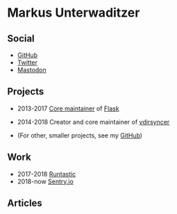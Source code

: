 <h1 id=brand>Markus Unterwaditzer</h1>

## Social

* [GitHub](https://github.com/untitaker)
* [Twitter](https://twitter.com/untitaker)
* [Mastodon](https://mastodon.social/@untitaker)

## Projects

<div class="timeline">

* <time>2013-2017</time> [Core maintainer](https://palletsprojects.com/people/) of [Flask](https://palletsprojects.com/p/flask/)

* <time>2014-2018</time> Creator and core maintainer of [vdirsyncer](http://vdirsyncer.pimutils.org/en/stable/)

* (For other, smaller projects, see my [GitHub](https://github.com/untitaker/))

</div>

## Work

<div class="timeline">

* <time>2017-2018</time> [Runtastic](https://www.runtastic.com/)
* <time>2018-now</time> [Sentry.io](https://sentry.io/)

</div>

## Articles

<ul id="blog-index" class="timeline"></ul>
